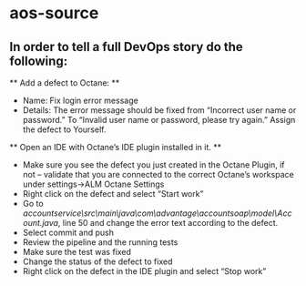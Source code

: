# aos-source
## In order to tell a full DevOps story do the following:

** Add a defect to Octane: **
- Name: Fix login error message
- Details: The error message should be fixed from “Incorrect user name or password.” To “Invalid user name or password, please try again.”
Assign the defect to Yourself.

** Open an IDE with Octane’s IDE plugin installed in it. **
- Make sure you see the defect you just created in the Octane Plugin, if not – validate that you are connected to the correct Octane’s workspace under settings->ALM Octane Settings
- Right click on the defect and select “Start work”
- Go to _accountservice\src\main\java\com\advantage\accountsoap\model\Account.java_, line 50 and change the error text according to the defect.
- Select commit and push
- Review the pipeline and the running tests
- Make sure the test was fixed
- Change the status of the defect to fixed
- Right click on the defect in the IDE plugin and select “Stop work”
